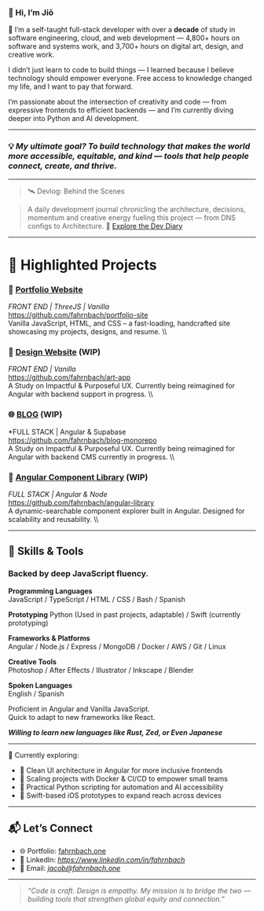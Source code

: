 ### 👋 Hi, I’m Jiō

🎯 I’m a self-taught full-stack developer with over a **decade** of study in software engineering, cloud, and web development — 4,800+ hours on software and systems work, and 3,700+ hours on digital art, design, and creative work.

I didn’t just learn to code to build things — I learned because I believe technology should empower everyone. Free access to knowledge changed my life, and I want to pay that forward.

I’m passionate about the intersection of creativity and code — from expressive frontends to efficient backends — and I’m currently diving deeper into Python and AI development.

---

### 💡 _My ultimate goal? To build technology that makes the world more accessible, equitable, and kind — tools that help people connect, create, and thrive._

---
> 🛰️ Devlog: Behind the Scenes

>A daily development journal chronicling the architecture, decisions, momentum and creative energy fueling this project — from DNS configs to Architecture.
>📖 [Explore the Dev Diary](https://github.com/fahrnbach/one/discussions/3)

---

# 🚀 Highlighted Projects

### 🔗 [Portfolio Website](https://fahrnbach.one)
*FRONT END | ThreeJS | Vanilla*
<br/>
https://github.com/fahrnbach/portfolio-site
<br/>
Vanilla JavaScript, HTML, and CSS – a fast-loading, handcrafted site showcasing my projects, designs, and resume.
\\\
### 🎨 [Design Website](https://art.fahrnbach.one) (WIP)
*FRONT END | Vanilla*
<br/>
https://github.com/fahrnbach/art-app
<br/>
A Study on Impactful & Purposeful UX. Currently being reimagined for Angular with backend support in progress.
\\\
### 🌐 [BLOG](https://blog.fahrnbach.one) (WIP)
*FULL STACK | Angular & Supabase
<br/>
https://github.com/fahrnbach/blog-monorepo
<br/>
A Study on Impactful & Purposeful UX. Currently being reimagined for Angular with backend CMS currently in progress.
\\\
### 🧩 [Angular Component Library](https://library.fahrnbach.one) (WIP)
*FULL STACK | Angular & Node*
<br/>
https://github.com/fahrnbach/angular-library
<br/>
A dynamic-searchable component explorer built in Angular. Designed for scalability and reusability.
\\\

---

## 🧠 Skills & Tools

### Backed by deep JavaScript fluency.

**Programming Languages**  
JavaScript / TypeScript / HTML / CSS / Bash / Spanish

**Prototyping**
Python (Used in past projects, adaptable) / Swift (currently prototyping)

**Frameworks & Platforms**  
Angular / Node.js / Express / MongoDB / Docker / AWS / Git / Linux

**Creative Tools**  
Photoshop / After Effects / Illustrator / Inkscape / Blender

**Spoken Languages**  
English / Spanish  

Proficient in Angular and Vanilla JavaScript.  
Quick to adapt to new frameworks like React.

***Willing to learn new languages like Rust, Zed, or Even Japanese***

---

🌱 Currently exploring:
- 🧠 Clean UI architecture in Angular for more inclusive frontends  
- 🧰 Scaling projects with Docker & CI/CD to empower small teams  
- 🐍 Practical Python scripting for automation and AI accessibility  
- 📱 Swift-based iOS prototypes to expand reach across devices

---

## 📬 Let’s Connect

- 🌐 Portfolio: [fahrnbach.one](https://fahrnbach.one)
- 💼 LinkedIn: *https://www.linkedin.com/in/fahrnbach*
- 📧 Email: *jacob@fahrnbach.one*

---

> *“Code is craft. Design is empathy. My mission is to bridge the two — building tools that strengthen global equity and connection.”*
